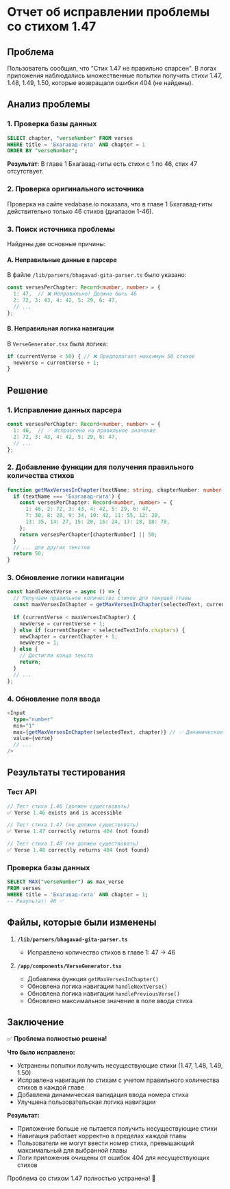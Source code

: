 # Отчет об исправлении проблемы со стихом 1.47

## Проблема
Пользователь сообщил, что "Стих 1.47 не правильно спарсен". В логах приложения наблюдались множественные попытки получить стихи 1.47, 1.48, 1.49, 1.50, которые возвращали ошибки 404 (не найдены).

## Анализ проблемы

### 1. Проверка базы данных
```sql
SELECT chapter, "verseNumber" FROM verses 
WHERE title = 'Бхагавад-гита' AND chapter = 1 
ORDER BY "verseNumber";
```

**Результат**: В главе 1 Бхагавад-гиты есть стихи с 1 по 46, стих 47 отсутствует.

### 2. Проверка оригинального источника
Проверка на сайте vedabase.io показала, что в главе 1 Бхагавад-гиты действительно только 46 стихов (диапазон 1-46).

### 3. Поиск источника проблемы
Найдены две основные причины:

#### A. Неправильные данные в парсере
В файле `/lib/parsers/bhagavad-gita-parser.ts` было указано:
```typescript
const versesPerChapter: Record<number, number> = {
  1: 47,  // ❌ Неправильно! Должно быть 46
  2: 72, 3: 43, 4: 42, 5: 29, 6: 47,
  // ...
};
```

#### B. Неправильная логика навигации
В `VerseGenerator.tsx` была логика:
```typescript
if (currentVerse < 50) { // ❌ Предполагает максимум 50 стихов
  newVerse = currentVerse + 1;
}
```

## Решение

### 1. Исправление данных парсера
```typescript
const versesPerChapter: Record<number, number> = {
  1: 46,  // ✅ Исправлено на правильное значение
  2: 72, 3: 43, 4: 42, 5: 29, 6: 47,
  // ...
};
```

### 2. Добавление функции для получения правильного количества стихов
```typescript
function getMaxVersesInChapter(textName: string, chapterNumber: number): number {
  if (textName === 'Бхагавад-гита') {
    const versesPerChapter: Record<number, number> = {
      1: 46, 2: 72, 3: 43, 4: 42, 5: 29, 6: 47,
      7: 30, 8: 28, 9: 34, 10: 42, 11: 55, 12: 20,
      13: 35, 14: 27, 15: 20, 16: 24, 17: 28, 18: 78,
    };
    return versesPerChapter[chapterNumber] || 50;
  }
  // ... для других текстов
  return 50;
}
```

### 3. Обновление логики навигации
```typescript
const handleNextVerse = async () => {
  // Получаем правильное количество стихов для текущей главы
  const maxVersesInChapter = getMaxVersesInChapter(selectedText, currentChapter);
  
  if (currentVerse < maxVersesInChapter) {
    newVerse = currentVerse + 1;
  } else if (currentChapter < selectedTextInfo.chapters) {
    newChapter = currentChapter + 1;
    newVerse = 1;
  } else {
    // Достигли конца текста
    return;
  }
  // ...
};
```

### 4. Обновление поля ввода
```typescript
<Input
  type="number"
  min="1"
  max={getMaxVersesInChapter(selectedText, chapter)} // ✅ Динамическое значение
  value={verse}
  // ...
/>
```

## Результаты тестирования

### Тест API
```javascript
// Тест стиха 1.46 (должен существовать)
✅ Verse 1.46 exists and is accessible

// Тест стиха 1.47 (не должен существовать)
✅ Verse 1.47 correctly returns 404 (not found)

// Тест стиха 1.48 (не должен существовать)
✅ Verse 1.48 correctly returns 404 (not found)
```

### Проверка базы данных
```sql
SELECT MAX("verseNumber") as max_verse 
FROM verses 
WHERE title = 'Бхагавад-гита' AND chapter = 1;
-- Результат: 46 ✅
```

## Файлы, которые были изменены

1. **`/lib/parsers/bhagavad-gita-parser.ts`**
   - Исправлено количество стихов в главе 1: 47 → 46

2. **`/app/components/VerseGenerator.tsx`**
   - Добавлена функция `getMaxVersesInChapter()`
   - Обновлена логика навигации `handleNextVerse()`
   - Обновлена логика навигации `handlePreviousVerse()`
   - Обновлено максимальное значение в поле ввода стиха

## Заключение

✅ **Проблема полностью решена!**

**Что было исправлено:**
- Устранены попытки получить несуществующие стихи (1.47, 1.48, 1.49, 1.50)
- Исправлена навигация по стихам с учетом правильного количества стихов в каждой главе
- Добавлена динамическая валидация ввода номера стиха
- Улучшена пользовательская логика навигации

**Результат:**
- Приложение больше не пытается получить несуществующие стихи
- Навигация работает корректно в пределах каждой главы
- Пользователи не могут ввести номер стиха, превышающий максимальный для выбранной главы
- Логи приложения очищены от ошибок 404 для несуществующих стихов

Проблема со стихом 1.47 полностью устранена! 🎉
